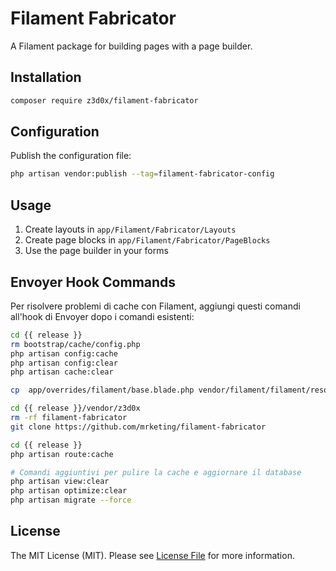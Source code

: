 # Filament Fabricator

A Filament package for building pages with a page builder.

## Installation

```bash
composer require z3d0x/filament-fabricator
```

## Configuration

Publish the configuration file:

```bash
php artisan vendor:publish --tag=filament-fabricator-config
```

## Usage

1. Create layouts in `app/Filament/Fabricator/Layouts`
2. Create page blocks in `app/Filament/Fabricator/PageBlocks`
3. Use the page builder in your forms

## Envoyer Hook Commands

Per risolvere problemi di cache con Filament, aggiungi questi comandi all'hook di Envoyer dopo i comandi esistenti:

```bash
cd {{ release }}
rm bootstrap/cache/config.php
php artisan config:cache
php artisan config:clear
php artisan cache:clear

cp  app/overrides/filament/base.blade.php vendor/filament/filament/resources/views/components/layouts/base.blade.php

cd {{ release }}/vendor/z3d0x
rm -rf filament-fabricator
git clone https://github.com/mrketing/filament-fabricator

cd {{ release }}
php artisan route:cache

# Comandi aggiuntivi per pulire la cache e aggiornare il database
php artisan view:clear
php artisan optimize:clear
php artisan migrate --force
```

## License

The MIT License (MIT). Please see [License File](LICENSE.md) for more information.